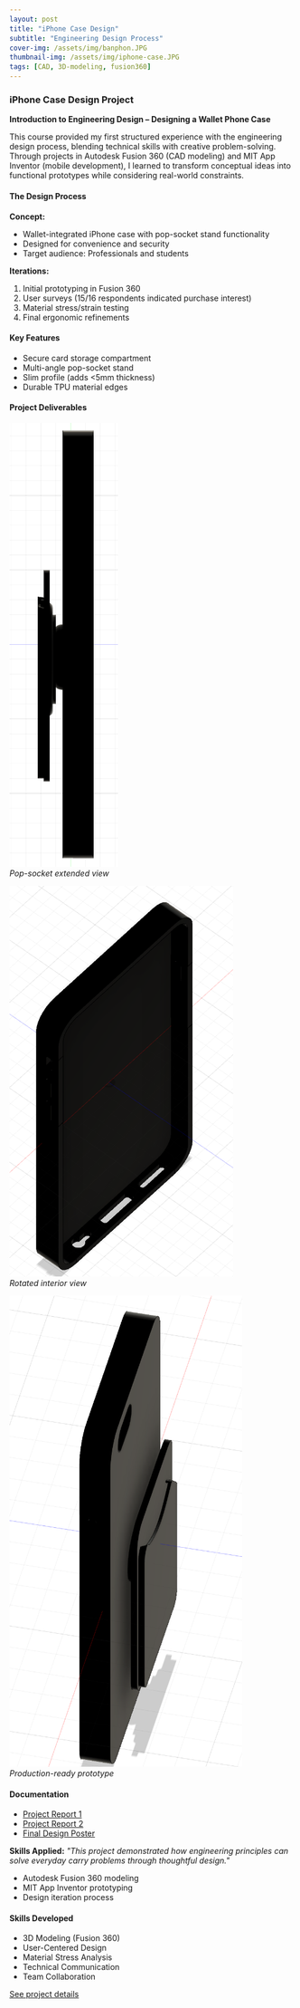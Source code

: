 ```yaml
---
layout: post
title: "iPhone Case Design"
subtitle: "Engineering Design Process"
cover-img: /assets/img/banphon.JPG
thumbnail-img: /assets/img/iphone-case.JPG
tags: [CAD, 3D-modeling, fusion360]
---
```

### iPhone Case Design Project  
**Introduction to Engineering Design – Designing a Wallet Phone Case**  

This course provided my first structured experience with the engineering design process, blending technical skills with creative problem-solving. Through projects in Autodesk Fusion 360 (CAD modeling) and MIT App Inventor (mobile development), I learned to transform conceptual ideas into functional prototypes while considering real-world constraints.

#### The Design Process
**Concept:**  
- Wallet-integrated iPhone case with pop-socket stand functionality  
- Designed for convenience and security  
- Target audience: Professionals and students  

**Iterations:**  
1. Initial prototyping in Fusion 360  
2. User surveys (15/16 respondents indicated purchase interest)  
3. Material stress/strain testing  
4. Final ergonomic refinements  

#### Key Features  
- Secure card storage compartment  
- Multi-angle pop-socket stand  
- Slim profile (adds <5mm thickness)  
- Durable TPU material edges  

#### Project Deliverables  
![Side View](/assets/img/sidep.png)  
*Pop-socket extended view*

![Top View](/assets/img/slantp.png)  
*Rotated interior view*

![Final Design](/assets/img/finalp.png)  
*Production-ready prototype*

#### Documentation  
- [Project Report 1](https://michiganstate-my.sharepoint.com/:w:/r/personal/persone3_msu_edu/_layouts/15/Doc.aspx?sourcedoc=%7B97260E18-A75E-46D9-BC9A-1BFD1C6A9184%7D&file=EGR%20Phone%20App%20Checkpoint%201%20-%20Copy.docx&action=default&mobileredirect=true)  
- [Project Report 2](https://michiganstate-my.sharepoint.com/:w:/r/personal/persone3_msu_edu/_layouts/15/Doc.aspx?sourcedoc=%7BD4467757-D71F-4359-994E-8483F199E951%7D&file=Project%202%20Checkpoint%20Report%20-%20Team%2004%20-%20Sec%20010%20-%20Copy.docx&action=default&mobileredirect=true)  
- [Final Design Poster](https://michiganstate-my.sharepoint.com/:p:/r/personal/persone3_msu_edu/_layouts/15/Doc.aspx?sourcedoc=%7B5F0C003E-7836-4008-ACAB-E78DCAA51591%7D&file=Poster-Template%202%20-.pptx&action=edit&mobileredirect=true)  

**Skills Applied:** 
*"This project demonstrated how engineering principles can solve everyday carry problems through thoughtful design."* 
- Autodesk Fusion 360 modeling  
- MIT App Inventor prototyping  
- Design iteration process  

#### Skills Developed  
- 3D Modeling (Fusion 360)  
- User-Centered Design  
- Material Stress Analysis  
- Technical Communication  
- Team Collaboration  

[See project details](https://persone3.msu.domains/portfolio/project-2/)
